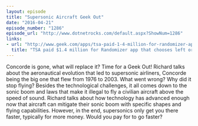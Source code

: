 ```yaml
---
layout: episode
title: "Supersonic Aircraft Geek Out"
date: "2016-04-21"
episode_number: "1286"
episode_url: "http://www.dotnetrocks.com/default.aspx?ShowNum=1286"
links:
- url: "http://www.geek.com/apps/tsa-paid-1-4-million-for-randomizer-app-that-chooses-left-or-right-1651337/"
  title: "TSA paid $1.4 million for Randomizer app that chooses left or right - Geek.com"
---
```


Concorde is gone, what will replace it? Time for a Geek Out! Richard talks about the aeronautical evolution that led to supersonic airliners, Concorde being the big one that flew from 1976 to 2003. What went wrong? Why did it stop flying? Besides the technological challenges, it all comes down to the sonic boom and laws that make it illegal to fly a civilian aircraft above the speed of sound. Richard talks about how technology has advanced enough now that aircraft can mitigate their sonic boom with specific shapes and flying capabilities. However, in the end, supersonics only get you there faster, typically for more money. Would you pay for to go faster?
